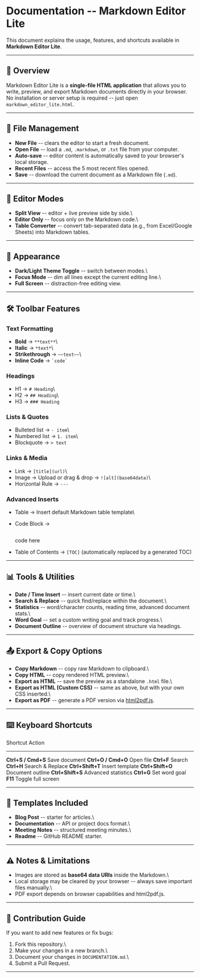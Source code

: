 # Documentation -- Markdown Editor Lite

This document explains the usage, features, and shortcuts available in
**Markdown Editor Lite**.

------------------------------------------------------------------------

## 📝 Overview

Markdown Editor Lite is a **single-file HTML application** that allows
you to write, preview, and export Markdown documents directly in your
browser.\
No installation or server setup is required -- just open
`markdown_editor_lite.html`.

------------------------------------------------------------------------

## 📂 File Management

-   **New File** -- clears the editor to start a fresh document.
-   **Open File** -- load a `.md`, `.markdown`, or `.txt` file from your
    computer.
-   **Auto-save** -- editor content is automatically saved to your
    browser's local storage.
-   **Recent Files** -- access the 5 most recent files opened.
-   **Save** -- download the current document as a Markdown file
    (`.md`).

------------------------------------------------------------------------

## 👀 Editor Modes

-   **Split View** -- editor + live preview side by side.\
-   **Editor Only** -- focus only on the Markdown code.\
-   **Table Converter** -- convert tab-separated data (e.g., from
    Excel/Google Sheets) into Markdown tables.

------------------------------------------------------------------------

## 🎨 Appearance

-   **Dark/Light Theme Toggle** -- switch between modes.\
-   **Focus Mode** -- dim all lines except the current editing line.\
-   **Full Screen** -- distraction-free editing view.

------------------------------------------------------------------------

## 🛠️ Toolbar Features

### Text Formatting

-   **Bold** → `**text**`\
-   **Italic** → `*text*`\
-   **Strikethrough** → `~~text~~`\
-   **Inline Code** → `` `code` ``

### Headings

-   H1 → `# Heading`\
-   H2 → `## Heading`\
-   H3 → `### Heading`

### Lists & Quotes

-   Bulleted list → `- item`\
-   Numbered list → `1. item`\
-   Blockquote → `> text`

### Links & Media

-   Link → `[title](url)`\
-   Image → Upload or drag & drop → `![alt](base64data)`\
-   Horizontal Rule → `---`

### Advanced Inserts

-   Table → Insert default Markdown table template\

-   Code Block →

    ``` markdown
    ```

    code here

-   Table of Contents → `[TOC]` (automatically replaced by a generated
    TOC)

------------------------------------------------------------------------

## 📊 Tools & Utilities

-   **Date / Time Insert** -- insert current date or time.\
-   **Search & Replace** -- quick find/replace within the document.\
-   **Statistics** -- word/character counts, reading time, advanced
    document stats.\
-   **Word Goal** -- set a custom writing goal and track progress.\
-   **Document Outline** -- overview of document structure via headings.

------------------------------------------------------------------------

## 📤 Export & Copy Options

-   **Copy Markdown** -- copy raw Markdown to clipboard.\
-   **Copy HTML** -- copy rendered HTML preview.\
-   **Export as HTML** -- save the preview as a standalone `.html`
    file.\
-   **Export as HTML (Custom CSS)** -- same as above, but with your own
    CSS inserted.\
-   **Export as PDF** -- generate a PDF version via
    [html2pdf.js](https://github.com/eKoopmans/html2pdf).

------------------------------------------------------------------------

## ⌨️ Keyboard Shortcuts

  Shortcut             Action
  -------------------- ---------------------
  **Ctrl+S / Cmd+S**   Save document
  **Ctrl+O / Cmd+O**   Open file
  **Ctrl+F**           Search
  **Ctrl+H**           Search & Replace
  **Ctrl+Shift+T**     Insert template
  **Ctrl+Shift+O**     Document outline
  **Ctrl+Shift+S**     Advanced statistics
  **Ctrl+G**           Set word goal
  **F11**              Toggle full screen

------------------------------------------------------------------------

## 🔗 Templates Included

-   **Blog Post** -- starter for articles.\
-   **Documentation** -- API or project docs format.\
-   **Meeting Notes** -- structured meeting minutes.\
-   **Readme** -- GitHub README starter.

------------------------------------------------------------------------

## ⚠️ Notes & Limitations

-   Images are stored as **base64 data URIs** inside the Markdown.\
-   Local storage may be cleared by your browser -- always save
    important files manually.\
-   PDF export depends on browser capabilities and html2pdf.js.

------------------------------------------------------------------------

## 🤝 Contribution Guide

If you want to add new features or fix bugs:

1.  Fork this repository.\
2.  Make your changes in a new branch.\
3.  Document your changes in `DOCUMENTATION.md`.\
4.  Submit a Pull Request.

------------------------------------------------------------------------
